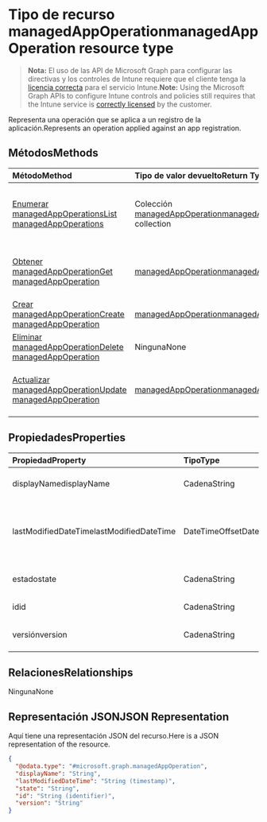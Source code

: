 # <a name="managedappoperation-resource-type"></a><span data-ttu-id="a905b-101">Tipo de recurso managedAppOperation</span><span class="sxs-lookup"><span data-stu-id="a905b-101">managedAppOperation resource type</span></span>

> <span data-ttu-id="a905b-102">**Nota:** El uso de las API de Microsoft Graph para configurar las directivas y los controles de Intune requiere que el cliente tenga la [licencia correcta](https://go.microsoft.com/fwlink/?linkid=839381) para el servicio Intune.</span><span class="sxs-lookup"><span data-stu-id="a905b-102">**Note:** Using the Microsoft Graph APIs to configure Intune controls and policies still requires that the Intune service is [correctly licensed](https://go.microsoft.com/fwlink/?linkid=839381) by the customer.</span></span>

<span data-ttu-id="a905b-103">Representa una operación que se aplica a un registro de la aplicación.</span><span class="sxs-lookup"><span data-stu-id="a905b-103">Represents an operation applied against an app registration.</span></span>
## <a name="methods"></a><span data-ttu-id="a905b-104">Métodos</span><span class="sxs-lookup"><span data-stu-id="a905b-104">Methods</span></span>
|<span data-ttu-id="a905b-105">Método</span><span class="sxs-lookup"><span data-stu-id="a905b-105">Method</span></span>|<span data-ttu-id="a905b-106">Tipo de valor devuelto</span><span class="sxs-lookup"><span data-stu-id="a905b-106">Return Type</span></span>|<span data-ttu-id="a905b-107">Descripción</span><span class="sxs-lookup"><span data-stu-id="a905b-107">Description</span></span>|
|:---|:---|:---|
|[<span data-ttu-id="a905b-108">Enumerar managedAppOperations</span><span class="sxs-lookup"><span data-stu-id="a905b-108">List managedAppOperations</span></span>](../api/intune_mam_managedappoperation_list.md)|<span data-ttu-id="a905b-109">Colección [managedAppOperation](../resources/intune_mam_managedappoperation.md)</span><span class="sxs-lookup"><span data-stu-id="a905b-109">[managedAppOperation](../resources/intune_mam_managedappoperation.md) collection</span></span>|<span data-ttu-id="a905b-110">Enumere las propiedades y las relaciones de los objetos [managedAppOperation](../resources/intune_mam_managedappoperation.md).</span><span class="sxs-lookup"><span data-stu-id="a905b-110">List properties and relationships of the [managedAppOperation](../resources/intune_mam_managedappoperation.md) objects.</span></span>|
|[<span data-ttu-id="a905b-111">Obtener managedAppOperation</span><span class="sxs-lookup"><span data-stu-id="a905b-111">Get managedAppOperation</span></span>](../api/intune_mam_managedappoperation_get.md)|[<span data-ttu-id="a905b-112">managedAppOperation</span><span class="sxs-lookup"><span data-stu-id="a905b-112">managedAppOperation</span></span>](../resources/intune_mam_managedappoperation.md)|<span data-ttu-id="a905b-113">Lea las propiedades y las relaciones del objeto [managedAppOperation](../resources/intune_mam_managedappoperation.md).</span><span class="sxs-lookup"><span data-stu-id="a905b-113">Read properties and relationships of [plannerTaskDetails](../resources/intune_mam_managedappoperation.md) object.</span></span>|
|[<span data-ttu-id="a905b-114">Crear managedAppOperation</span><span class="sxs-lookup"><span data-stu-id="a905b-114">Create managedAppOperation</span></span>](../api/intune_mam_managedappoperation_create.md)|[<span data-ttu-id="a905b-115">managedAppOperation</span><span class="sxs-lookup"><span data-stu-id="a905b-115">managedAppOperation</span></span>](../resources/intune_mam_managedappoperation.md)|<span data-ttu-id="a905b-116">Cree un objeto [managedAppOperation](../resources/intune_mam_managedappoperation.md).</span><span class="sxs-lookup"><span data-stu-id="a905b-116">Create a new [plannerBucket](../resources/intune_mam_managedappoperation.md) object.</span></span>|
|[<span data-ttu-id="a905b-117">Eliminar managedAppOperation</span><span class="sxs-lookup"><span data-stu-id="a905b-117">Delete managedAppOperation</span></span>](../api/intune_mam_managedappoperation_delete.md)|<span data-ttu-id="a905b-118">Ninguna</span><span class="sxs-lookup"><span data-stu-id="a905b-118">None</span></span>|<span data-ttu-id="a905b-119">Elimina un [managedAppOperation](../resources/intune_mam_managedappoperation.md).</span><span class="sxs-lookup"><span data-stu-id="a905b-119">Deletes a [managedAppOperation](../resources/intune_mam_managedappoperation.md).</span></span>|
|[<span data-ttu-id="a905b-120">Actualizar managedAppOperation</span><span class="sxs-lookup"><span data-stu-id="a905b-120">Update managedAppOperation</span></span>](../api/intune_mam_managedappoperation_update.md)|[<span data-ttu-id="a905b-121">managedAppOperation</span><span class="sxs-lookup"><span data-stu-id="a905b-121">managedAppOperation</span></span>](../resources/intune_mam_managedappoperation.md)|<span data-ttu-id="a905b-122">Actualice las propiedades de un objeto [managedAppOperation](../resources/intune_mam_managedappoperation.md).</span><span class="sxs-lookup"><span data-stu-id="a905b-122">Update the properties of a [calendar](../resources/intune_mam_managedappoperation.md) object.</span></span>|

## <a name="properties"></a><span data-ttu-id="a905b-123">Propiedades</span><span class="sxs-lookup"><span data-stu-id="a905b-123">Properties</span></span>
|<span data-ttu-id="a905b-124">Propiedad</span><span class="sxs-lookup"><span data-stu-id="a905b-124">Property</span></span>|<span data-ttu-id="a905b-125">Tipo</span><span class="sxs-lookup"><span data-stu-id="a905b-125">Type</span></span>|<span data-ttu-id="a905b-126">Descripción</span><span class="sxs-lookup"><span data-stu-id="a905b-126">Description</span></span>|
|:---|:---|:---|
|<span data-ttu-id="a905b-127">displayName</span><span class="sxs-lookup"><span data-stu-id="a905b-127">displayName</span></span>|<span data-ttu-id="a905b-128">Cadena</span><span class="sxs-lookup"><span data-stu-id="a905b-128">String</span></span>|<span data-ttu-id="a905b-129">El nombre de la operación.</span><span class="sxs-lookup"><span data-stu-id="a905b-129">The operation name.</span></span>|
|<span data-ttu-id="a905b-130">lastModifiedDateTime</span><span class="sxs-lookup"><span data-stu-id="a905b-130">lastModifiedDateTime</span></span>|<span data-ttu-id="a905b-131">DateTimeOffset</span><span class="sxs-lookup"><span data-stu-id="a905b-131">DateTimeOffset</span></span>|<span data-ttu-id="a905b-132">La última vez que se modificó el funcionamiento de la aplicación.</span><span class="sxs-lookup"><span data-stu-id="a905b-132">The last time the app operation was modified.</span></span>|
|<span data-ttu-id="a905b-133">estado</span><span class="sxs-lookup"><span data-stu-id="a905b-133">state</span></span>|<span data-ttu-id="a905b-134">Cadena</span><span class="sxs-lookup"><span data-stu-id="a905b-134">String</span></span>|<span data-ttu-id="a905b-135">El estado actual de la operación</span><span class="sxs-lookup"><span data-stu-id="a905b-135">The current state of the operation</span></span>|
|<span data-ttu-id="a905b-136">id</span><span class="sxs-lookup"><span data-stu-id="a905b-136">id</span></span>|<span data-ttu-id="a905b-137">Cadena</span><span class="sxs-lookup"><span data-stu-id="a905b-137">String</span></span>|<span data-ttu-id="a905b-138">Clave de la entidad.</span><span class="sxs-lookup"><span data-stu-id="a905b-138">Key of the setting.</span></span>|
|<span data-ttu-id="a905b-139">versión</span><span class="sxs-lookup"><span data-stu-id="a905b-139">version</span></span>|<span data-ttu-id="a905b-140">Cadena</span><span class="sxs-lookup"><span data-stu-id="a905b-140">String</span></span>|<span data-ttu-id="a905b-141">Versión de la entidad.</span><span class="sxs-lookup"><span data-stu-id="a905b-141">Version of the entity.</span></span>|

## <a name="relationships"></a><span data-ttu-id="a905b-142">Relaciones</span><span class="sxs-lookup"><span data-stu-id="a905b-142">Relationships</span></span>
<span data-ttu-id="a905b-143">Ninguna</span><span class="sxs-lookup"><span data-stu-id="a905b-143">None</span></span>
## <a name="json-representation"></a><span data-ttu-id="a905b-144">Representación JSON</span><span class="sxs-lookup"><span data-stu-id="a905b-144">JSON Representation</span></span>
<span data-ttu-id="a905b-145">Aquí tiene una representación JSON del recurso.</span><span class="sxs-lookup"><span data-stu-id="a905b-145">Here is a JSON representation of the resource.</span></span>
<!-- {
  "blockType": "resource",
  "keyProperty": "id",
  "@odata.type": "microsoft.graph.managedAppOperation"
}
-->
``` json
{
  "@odata.type": "#microsoft.graph.managedAppOperation",
  "displayName": "String",
  "lastModifiedDateTime": "String (timestamp)",
  "state": "String",
  "id": "String (identifier)",
  "version": "String"
}
```



